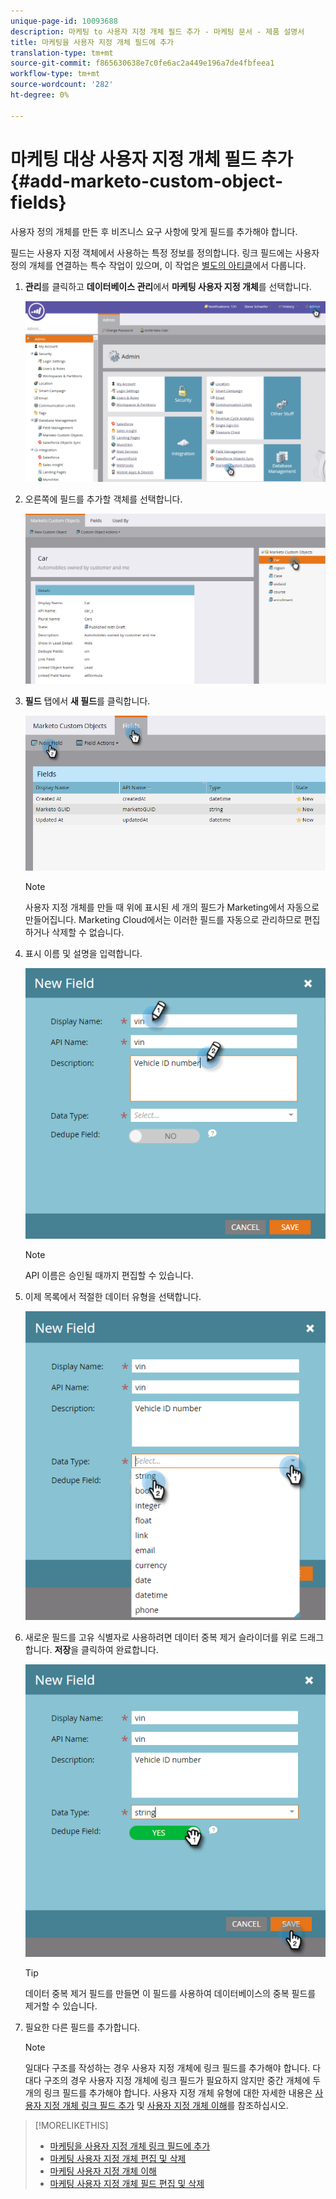 ```yaml
---
unique-page-id: 10093688
description: 마케팅 to 사용자 지정 개체 필드 추가 - 마케팅 문서 - 제품 설명서
title: 마케팅을 사용자 지정 개체 필드에 추가
translation-type: tm+mt
source-git-commit: f865630638e7c0fe6ac2a449e196a7de4fbfeea1
workflow-type: tm+mt
source-wordcount: '282'
ht-degree: 0%

---
```



# 마케팅 대상 사용자 지정 개체 필드 추가 {#add-marketo-custom-object-fields}

사용자 정의 개체를 만든 후 비즈니스 요구 사항에 맞게 필드를 추가해야 합니다.

필드는 사용자 지정 객체에서 사용하는 특정 정보를 정의합니다. 링크 필드에는 사용자 정의 개체를 연결하는 특수 작업이 있으며, 이 작업은 [별도의 아티클](/help/marketo/product-docs/administration/marketo-custom-objects/add-marketo-custom-object-link-fields.md)에서 다룹니다.

1. **관리**&#x200B;를 클릭하고 **데이터베이스 관리**&#x200B;에서 **마케팅 사용자 지정 개체**&#x200B;를 선택합니다.

   ![](assets/image2016-1-18-9-3a2-3a6.png)

1. 오른쪽에 필드를 추가할 객체를 선택합니다.

   ![](assets/image2016-1-18-9-3a5-3a3.png)

1. **필드** 탭에서 **새 필드**&#x200B;를 클릭합니다.

   ![](assets/image2015-9-15-16-3a53-3a40.png)

   >[!NOTE]
   >
   >사용자 지정 개체를 만들 때 위에 표시된 세 개의 필드가 Marketing에서 자동으로 만들어집니다. Marketing Cloud에서는 이러한 필드를 자동으로 관리하므로 편집하거나 삭제할 수 없습니다.

1. 표시 이름 및 설명을 입력합니다.

   ![](assets/image2015-10-5-11-3a35-3a48.png)

   >[!NOTE]
   >
   >API 이름은 승인될 때까지 편집할 수 있습니다.

1. 이제 목록에서 적절한 데이터 유형을 선택합니다.

   ![](assets/image2015-10-5-11-3a37-3a24.png)

1. 새로운 필드를 고유 식별자로 사용하려면 데이터 중복 제거 슬라이더를 위로 드래그합니다. **저장**&#x200B;을 클릭하여 완료합니다.

   ![](assets/image2015-10-5-11-3a40-3a12.png)

   >[!TIP]
   >
   >데이터 중복 제거 필드를 만들면 이 필드를 사용하여 데이터베이스의 중복 필드를 제거할 수 있습니다.

1. 필요한 다른 필드를 추가합니다.

   >[!NOTE]
   >
   >일대다 구조를 작성하는 경우 사용자 지정 개체에 링크 필드를 추가해야 합니다. 다대다 구조의 경우 사용자 지정 개체에 링크 필드가 필요하지 않지만 중간 개체에 두 개의 링크 필드를 추가해야 합니다. 사용자 지정 개체 유형에 대한 자세한 내용은 [사용자 지정 개체 링크 필드 추가](/help/marketo/product-docs/administration/marketo-custom-objects/add-marketo-custom-object-fields.md) 및 [사용자 지정 개체 이해](/help/marketo/product-docs/administration/marketo-custom-objects/understanding-marketo-custom-objects.md)를 참조하십시오.

>[!MORELIKETHIS]
>
>* [마케팅을 사용자 지정 개체 링크 필드에 추가](/help/marketo/product-docs/administration/marketo-custom-objects/add-marketo-custom-object-link-fields.md)
>* [마케팅 사용자 지정 개체 편집 및 삭제](/help/marketo/product-docs/administration/marketo-custom-objects/edit-and-delete-a-marketo-custom-object.md)
>* [마케팅 사용자 지정 개체 이해](/help/marketo/product-docs/administration/marketo-custom-objects/understanding-marketo-custom-objects.md)
>* [마케팅 사용자 지정 개체 필드 편집 및 삭제](/help/marketo/product-docs/administration/marketo-custom-objects/edit-and-delete-marketo-custom-object-fields.md)


